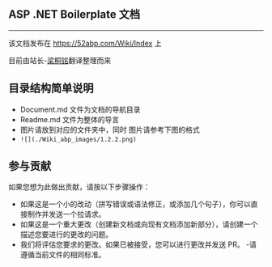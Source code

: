 ## ASP .NET Boilerplate 文档

---

该文档发布在 https://52abp.com/Wiki/Index 上

目前由站长-[梁桐铭](https://github.com/ltm0203)翻译整理而来

## 目录结构简单说明

- Document.md 文件为文档的导航目录
- Readme.md 文件为整体的导言
- 图片请放到对应的文件夹中，同时 图片请参考下图的格式
- `![](./Wiki_abp_images/1.2.2.png)`

## 参与贡献

如果您想为此做出贡献，请按以下步骤操作：

- 如果这是一个小的改动（拼写错误或语法修正，或添加几个句子），你可以直接制作并发送一个拉请求。
- 如果这是一个重大更改（创建新文档或向现有文档添加新部分），请创建一个描述您要进行的更改的问题。
- 我们将评估您要求的更改。如果已被接受，您可以进行更改并发送 PR。 -请遵循当前文件的相同标准。
